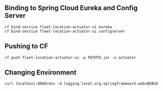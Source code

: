 
## Binding to Spring Cloud Eureka and Config Server

    cf bind-service fleet-location-actuator-ui eureka
    cf bind-service fleet-location-actuator-ui configserver

## Pushing to CF

    cf push fleet-location-actuator-ui -p PATHTO.jar -n actuator

## Changing Environment

    curl localhost:8080/env -d logging.level.org.springframework.web=DEBUG